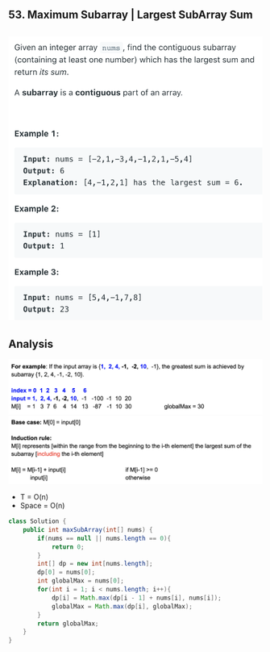 ## 53. Maximum Subarray      |       Largest SubArray Sum
![](img/2021-08-09-02-33-59.png)
---

## Analysis

![](img/2021-08-17-21-15-46.png)
![](img/2021-08-17-21-17-35.png)

- T = O(n)
- Space = O(n)


```java
class Solution {
    public int maxSubArray(int[] nums) {
        if(nums == null || nums.length == 0){
            return 0;
        }
        int[] dp = new int[nums.length];
        dp[0] = nums[0];
        int globalMax = nums[0];
        for(int i = 1; i < nums.length; i++){
            dp[i] = Math.max(dp[i - 1] + nums[i], nums[i]);
            globalMax = Math.max(dp[i], globalMax);
        }
        return globalMax;
    }
}
```